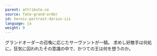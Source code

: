 ```yaml
---
parent: attribute.ce
source: fate-grand-order
id: heroic-portrait-darius-iii
language: ja
weight: 0
---
```


グランドオーダーの召喚に応じたサーヴァントが一騎。
求めし好敵手は何処に。狂気に囚われたその意識の中で、かつての王は何を想うのか。

